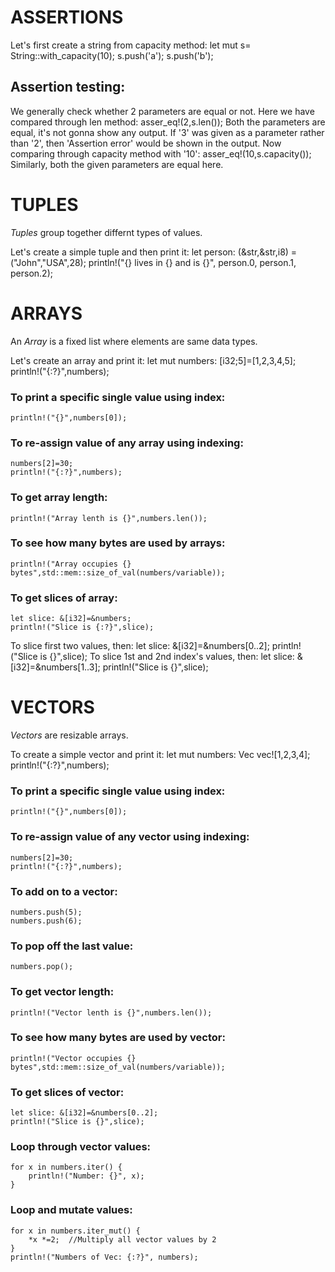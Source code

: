 # ASSERTIONS

Let's first create a string from capacity method:
    let mut s= String::with_capacity(10);
    s.push('a');
    s.push('b');

## Assertion testing:
We generally check whether 2 parameters are equal or not.
Here we have compared through len method:
    asser_eq!(2,s.len());
Both the parameters are equal, it's not gonna show any output. If '3' was given as a parameter rather than '2', then 'Assertion error' would be shown in the output.
Now comparing through capacity method with '10':
    asser_eq!(10,s.capacity());
Similarly, both the given parameters are equal here.


# TUPLES

*Tuples* group together differnt types of values.

Let's create a simple tuple and then print it:
    let person: (&str,&str,i8) = ("John","USA",28);
    println!("{} lives in {} and is {}", person.0, person.1, person.2);


# ARRAYS

An *Array* is a fixed list where elements are same data types.

Let's create an array and print it:
    let mut numbers: [i32;5]=[1,2,3,4,5];
    println!("{:?}",numbers);

### To print a specific single value using index:
    println!("{}",numbers[0]);

### To re-assign value of any array using indexing:
    numbers[2]=30;
    println!("{:?}",numbers);

### To get array length:
    println!("Array lenth is {}",numbers.len());

### To see how many bytes are used by arrays:
    println!("Array occupies {} bytes",std::mem::size_of_val(numbers/variable));

### To get slices of array:
    let slice: &[i32]=&numbers;
    println!("Slice is {:?}",slice);

To slice first two values, then:
    let slice: &[i32]=&numbers[0..2];
    println!("Slice is {}",slice);
To slice 1st and 2nd index's values, then:
    let slice: &[i32]=&numbers[1..3];
    println!("Slice is {}",slice);


# VECTORS

*Vectors* are resizable arrays.

To create a simple vector and print it:
    let mut numbers: Vec<i32> vec![1,2,3,4];
    println!("{:?}",numbers);

### To print a specific single value using index:
    println!("{}",numbers[0]);

### To re-assign value of any vector using indexing:
    numbers[2]=30;
    println!("{:?}",numbers);

### To add on to a vector:
    numbers.push(5);
    numbers.push(6);

### To pop off the last value:
    numbers.pop();

### To get vector length:
    println!("Vector lenth is {}",numbers.len());

### To see how many bytes are used by vector:
    println!("Vector occupies {} bytes",std::mem::size_of_val(numbers/variable));

### To get slices of vector:
    let slice: &[i32]=&numbers[0..2];
    println!("Slice is {}",slice);

### Loop through vector values:
    for x in numbers.iter() {
        println!("Number: {}", x);
    }

### Loop and mutate values:
    for x in numbers.iter_mut() {
        *x *=2;  //Multiply all vector values by 2
    }
    println!("Numbers of Vec: {:?}", numbers);

